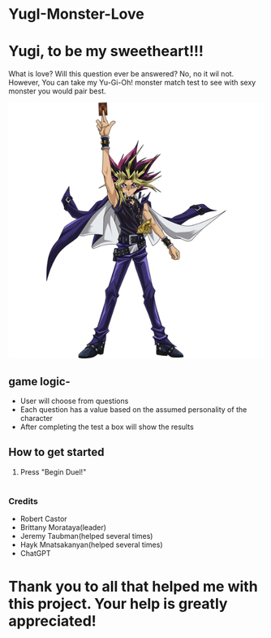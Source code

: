 # YugI-Monster-Love




<h1>Yugi, to be my sweetheart!!!</h1>


<p>What is love? Will this question ever be answered? No, no it wil not. However, You can take my Yu-Gi-Oh! monster match test to see with sexy monster you would pair best.</p>


<img src="kisspng-yugi-mutou-yami-yugi-yu-gi-oh-duel-links-yu-gi-oh-yu-5addf130a789d7.3981810715244946406863.png">


<h2>game logic-</h2>

<ul>
<li>User will choose from questions</li>
<li>Each question has a value based on the assumed personality of the character</li>
<li>After completing the test a box will show the results</li>
</ul>


<h2>How to get started</h2>
<ol>
    <li>Press  "Begin Duel!"<h1>
</ol>


<h3>Credits</h3>
<ul>
<li>Robert Castor</li>
<li>Brittany Morataya(leader)</li>
<li>Jeremy Taubman(helped several times)</li>
<li>Hayk Mnatsakanyan(helped several times)</li>
<li>ChatGPT</li>
</ul>

<h1>Thank you to all that helped me with this project. Your help is greatly appreciated!</h1>



 
